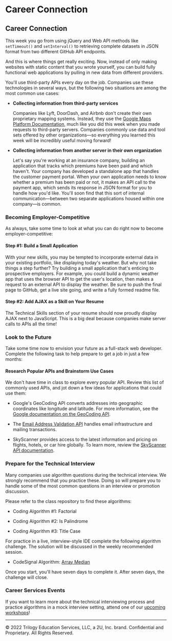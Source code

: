 # Career Connection

## Career Connection

This week you go from using jQuery and Web API methods like `setTimeout()` and `setInterval()` to retrieving complete datasets in JSON format from two different GitHub API endpoints. 

And this is where things get really exciting. Now, instead of only making websites with static content that you wrote yourself, you can build fully functional web applications by pulling in new data from different providers.

You'll use third-party APIs every day on the job. Companies use these technologies in several ways, but the following two situations are among the most common use cases:

* **Collecting information from third-party services**

    Companies like Lyft, DoorDash, and Airbnb don't create their own proprietary mapping systems. Instead, they use the [Google Maps Platform Documentation](https://developers.google.com/maps/documentation), much like you did this week when you made requests to third-party servers. Companies commonly use data and tool sets offered by other organizations&mdash;so everything you learned this week will be incredibly useful moving forward!

* **Collecting information from another server in their own organization**

    Let's say you're working at an insurance company, building an application that tracks which premiums have been paid and which haven't. Your company has developed a standalone app that handles the customer payment portal. When your own application needs to know whether a premium has been paid or not, it makes an API call to the payment app, which sends its response in JSON format for you to handle how you'd like. You'll soon find that this sort of internal communication&mdash;between two separate applications housed within one company&mdash;is common.

### Becoming Employer-Competitive

As always, take some time to look at what you can do right now to become employer-competitive:

#### Step #1: Build a Small Application

With your new skills, you may be tempted to incorporate external data in your existing portfolio, like displaying today's weather. But why not take things a step further? Try building a small application that's enticing to prospective employers. For example, you could build a dynamic weather app that uses the browser API to get the user's location, then makes a request to an external API to display the weather. Be sure to push the final page to GitHub, get a live site going, and write a fully formed readme file.

#### Step #2: Add AJAX as a Skill on Your Resume

The Technical Skills section of your resume should now proudly display AJAX next to JavaScript. This is a big deal because companies make server calls to APIs all the time!

### Look to the Future

Take some time now to envision your future as a full-stack web developer. Complete the following task to help prepare to get a job in just a few months:

#### Research Popular APIs and Brainstorm Use Cases

We don't have time in class to explore every popular API. Review this list of commonly used APIs, and jot down a few ideas for applications that could use them:

* Google's GeoCoding API converts addresses into geographic coordinates like longitude and latitude. For more information, see the [Google documentation on the GeoCoding API](https://developers.google.com/maps/documentation/geocoding/start).

* The [Email Address Validation API](https://sendgrid.com/solutions/email-validation-api/) handles email infrastructure and mailing transactions.

* SkyScanner provides access to the latest information and pricing on flights, hotels, or car hire globally. To learn more, review the [SkyScanner API documentation](https://skyscanner.github.io/slate/).

### Prepare for the Technical Interview

Many companies use algorithm questions during the technical interview. We strongly recommend that you practice these. Doing so will prepare you to handle some of the most common questions in an interview or promotion discussion.

Please refer to the class repository to find these algorithms:

* Coding Algorithm #1: Factorial

* Coding Algorithm #2: Is Palindrome

* Coding Algorithm #3: Title Case

For practice in a live, interview-style IDE complete the following algorithm challenge. The solution will be discussed in the weekly recommended session.

* CodeSignal Algorithm: [Array Median](https://app.codesignal.com/public-test/KXE5b7L3CPKSdYkzh/35X8aLqz9hNStg)

Once you start, you'll have seven days to complete it. After seven days, the challenge will close.

### Career Services Events

If you want to learn more about the technical interviewing process and practice algorithms in a mock interview setting, attend one of our [upcoming workshops](https://careernetwork.2u.com/?utm_medium=Academics&utm_source=boot_camp)!

---

© 2022 Trilogy Education Services, LLC, a 2U, Inc. brand. Confidential and Proprietary. All Rights Reserved.
